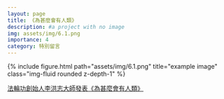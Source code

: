 ```yaml
---
layout: page
title: 《為甚麼會有人類》
description: #a project with no image
img: assets/img/6.1.png
importance: 4
category: 特別留言
---
```


<div class="row">
    <div class="col-sm mt-3 mt-md-0">
        {% include figure.html path="assets/img/6.1.png" title="example image" class="img-fluid rounded z-depth-1" %}
    </div>
</div>
<!-- <div class="caption">
    This image can also have a caption. It's like magic.
</div> -->

[<u>法輪功創始人李洪志大師發表《為甚麼會有人類》</u>](https://www.ganjing.com/video/1fio75889il2NgWWI2xgO8V9c16h1c)




